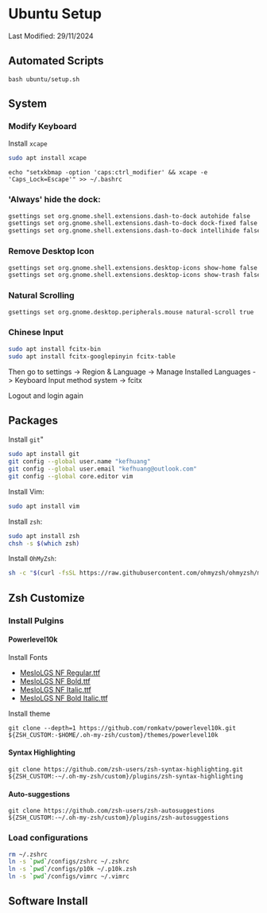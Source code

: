 # Ubuntu Setup
Last Modified: 29/11/2024

## Automated Scripts

```
bash ubuntu/setup.sh
```

## System

### Modify Keyboard
Install `xcape`
```bash
sudo apt install xcape
```

```
echo "setxkbmap -option 'caps:ctrl_modifier' && xcape -e 'Caps_Lock=Escape'" >> ~/.bashrc
```

### 'Always' hide the dock:
```bash
gsettings set org.gnome.shell.extensions.dash-to-dock autohide false
gsettings set org.gnome.shell.extensions.dash-to-dock dock-fixed false
gsettings set org.gnome.shell.extensions.dash-to-dock intellihide false
```

### Remove Desktop Icon
```bash
gsettings set org.gnome.shell.extensions.desktop-icons show-home false
gsettings set org.gnome.shell.extensions.desktop-icons show-trash false
```

### Natural Scrolling
```bash
gsettings set org.gnome.desktop.peripherals.mouse natural-scroll true
```

### Chinese Input
```bash
sudo apt install fcitx-bin
sudo apt install fcitx-googlepinyin fcitx-table
```
Then go to settings -> Region & Language -> Manage Installed Languages ->
Keyboard Input method system -> fcitx

Logout and login again

## Packages

Install `git`"
```bash
sudo apt install git
git config --global user.name "kefhuang"
git config --global user.email "kefhuang@outlook.com"
git config --global core.editor vim
```

Install Vim:
```bash
sudo apt install vim
```

Install `zsh`:
```bash
sudo apt install zsh
chsh -s $(which zsh)
```

Install `OhMyZsh`:
```bash
sh -c "$(curl -fsSL https://raw.githubusercontent.com/ohmyzsh/ohmyzsh/master/tools/install.sh)"
```

## Zsh Customize

### Install Pulgins
#### Powerlevel10k
Install Fonts
- [MesloLGS NF Regular.ttf](
    https://github.com/romkatv/powerlevel10k-media/raw/master/MesloLGS%20NF%20Regular.ttf)
- [MesloLGS NF Bold.ttf](
    https://github.com/romkatv/powerlevel10k-media/raw/master/MesloLGS%20NF%20Bold.ttf)
- [MesloLGS NF Italic.ttf](
    https://github.com/romkatv/powerlevel10k-media/raw/master/MesloLGS%20NF%20Italic.ttf)
- [MesloLGS NF Bold Italic.ttf](
    https://github.com/romkatv/powerlevel10k-media/raw/master/MesloLGS%20NF%20Bold%20Italic.ttf)

Install theme
```
git clone --depth=1 https://github.com/romkatv/powerlevel10k.git ${ZSH_CUSTOM:-$HOME/.oh-my-zsh/custom}/themes/powerlevel10k
```

#### Syntax Highlighting
```
git clone https://github.com/zsh-users/zsh-syntax-highlighting.git ${ZSH_CUSTOM:-~/.oh-my-zsh/custom}/plugins/zsh-syntax-highlighting
```

#### Auto-suggestions
```
git clone https://github.com/zsh-users/zsh-autosuggestions ${ZSH_CUSTOM:-~/.oh-my-zsh/custom}/plugins/zsh-autosuggestions
```

### Load configurations
```bash
rm ~/.zshrc
ln -s `pwd`/configs/zshrc ~/.zshrc
ln -s `pwd`/configs/p10k ~/.p10k.zsh
ln -s `pwd`/configs/vimrc ~/.vimrc
```

## Software Install

